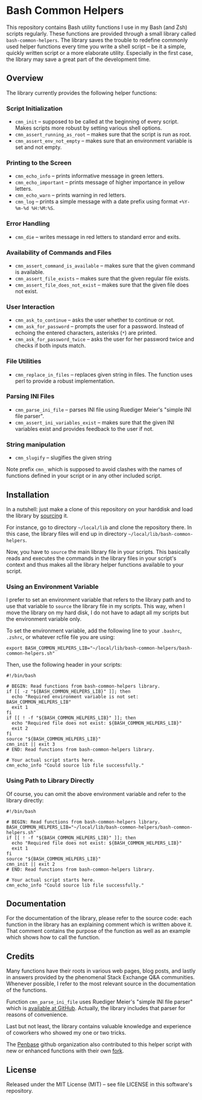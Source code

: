 # Bash Common Helpers

This repository contains Bash utility functions I use in my Bash (and Zsh)
scripts regularly. These functions are provided through a small library
called `bash-common-helpers`. The library saves the trouble to redefine
commonly used helper functions every time you write a shell script &ndash; be it
a simple, quickly written script or a more elaborate utility. Especially in the
first case, the library may save a great part of the development time.

## Overview

The library currently provides the following helper functions:

### Script Initialization

- `cmn_init` &ndash; supposed to be called at the beginning of every script.
  Makes scripts more robust by setting various shell options.
- `cmn_assert_running_as_root` &ndash; makes sure that the script is run as
  root.
- `cmn_assert_env_not_empty` &ndash; makes sure that an environment variable
  is set and not empty.

### Printing to the Screen

- `cmn_echo_info` &ndash; prints informative message in green letters.
- `cmn_echo_important` &ndash; prints message of higher importance in yellow
  letters.
- `cmn_echo_warn` &ndash; prints warning in red letters.
- `cmn_log` &ndash; prints a simple message with a date prefix using format
  `+%Y-%m-%d %H:%M:%S`.

### Error Handling

- `cmn_die` &ndash; writes message in red letters to standard error and exits.

### Availability of Commands and Files

- `cmn_assert_command_is_available` &ndash; makes sure that the given command is
  available.
- `cmn_assert_file_exists` &ndash; makes sure that the given regular file
  exists.
- `cmn_assert_file_does_not_exist` &ndash; makes sure that the given file does
  not exist.

### User Interaction

- `cmn_ask_to_continue` &ndash; asks the user whether to continue or not.
- `cmn_ask_for_password` &ndash; prompts the user for a password. Instead of
  echoing the entered characters, asterisks (`*`) are printed.
- `cmn_ask_for_password_twice` &ndash; asks the user for her password twice and
  checks if both inputs match.

### File Utilities

- `cmn_replace_in_files` &ndash; replaces given string in files. The function
  uses perl to provide a robust implementation.

### Parsing INI Files

- `cmn_parse_ini_file` &ndash; parses INI file using Ruediger Meier's "simple
  INI file parser".
- `cmn_assert_ini_variables_exist` &ndash; makes sure that the given INI
  variables exist and provides feedback to the user if not.

### String manipulation

- `cmn_slugify` &ndash; slugifies the given string

Note prefix `cmn_` which is supposed to avoid clashes with the names of
functions defined in your script or in any other included script.

## Installation

In a nutshell: just make a clone of this repository on your harddisk and load
the library by [sourcing](http://ss64.com/bash/source.html) it.

For instance, go to directory `~/local/lib` and clone the repository there. In
this case, the library files will end up in directory
`~/local/lib/bash-common-helpers`.

Now, you have to `source` the main library file in your scripts. This basically
reads and executes the commands in the library files in your script's context
and thus makes all the library helper functions available to your script.

### Using an Environment Variable

I prefer to set an environment variable that refers to the library path and
to use that variable to `source` the library file in my scripts. This way, when
I move the library on my hard disk, I do not have to adapt all my scripts but
the environment variable only.

To set the environment variable, add the following line to your `.bashrc`,
`.zshrc`, or whatever rcfile file you are using:

    export BASH_COMMON_HELPERS_LIB="~/local/lib/bash-common-helpers/bash-common-helpers.sh"

Then, use the following header in your scripts:

    #!/bin/bash

    # BEGIN: Read functions from bash-common-helpers library.
    if [[ -z "${BASH_COMMON_HELPERS_LIB}" ]]; then
      echo "Required environment variable is not set: BASH_COMMON_HELPERS_LIB"
      exit 1
    fi
    if [[ ! -f "${BASH_COMMON_HELPERS_LIB}" ]]; then
      echo "Required file does not exist: ${BASH_COMMON_HELPERS_LIB}"
      exit 2
    fi
    source "${BASH_COMMON_HELPERS_LIB}"
    cmn_init || exit 3
    # END: Read functions from bash-common-helpers library.

    # Your actual script starts here.
    cmn_echo_info "Could source lib file successfully."

### Using Path to Library Directly

Of course, you can omit the above environment variable and refer to the library
directly:

    #!/bin/bash

    # BEGIN: Read functions from bash-common-helpers library.
    BASH_COMMON_HELPERS_LIB="~/local/lib/bash-common-helpers/bash-common-helpers.sh"
    if [[ ! -f "${BASH_COMMON_HELPERS_LIB}" ]]; then
      echo "Required file does not exist: ${BASH_COMMON_HELPERS_LIB}"
      exit 1
    fi
    source "${BASH_COMMON_HELPERS_LIB}"
    cmn_init || exit 2
    # END: Read functions from bash-common-helpers library.

    # Your actual script starts here.
    cmn_echo_info "Could source lib file successfully."

## Documentation

For the documentation of the library, please refer to the source code: each
function in the library has an explaining comment which is written above it.
That comment contains the purpose of the function as well as an example which
shows how to call the function.

## Credits

Many functions have their roots in various web pages, blog posts, and lastly
in answers provided by the phenomenal Stack Exchange Q&A communities. Whenever
possible, I refer to the most relevant source in the documentation of the
functions.

Function `cmn_parse_ini_file` uses Ruediger Meier's "simple INI file parser"
which is [available at GitHub](https://github.com/rudimeier/bash_ini_parser).
Actually, the library includes that parser for reasons of convenience.

Last but not least, the library contains valuable knowledge and experience
of coworkers who showed my one or two tricks.

The [Penbase](https://github.com/Penbase) github organization also contributed
to this helper script with new or enhanced functions with their own
[fork](https://github.com/Penbase/bash-common-helpers).

## License

Released under the MIT License (MIT) &ndash; see file LICENSE in this software's
repository.
